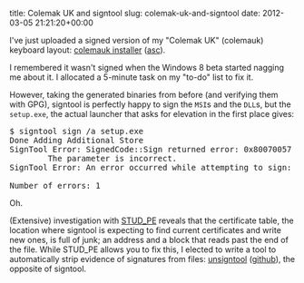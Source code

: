 title: Colemak UK and signtool
slug: colemak-uk-and-signtool
date: 2012-03-05 21:21:20+00:00

I've just uploaded a signed version of my "Colemak UK" (colemauk) keyboard layout: <a href="https://ssl.goeswhere.com/download/colemauk/colemauk.exe">colemauk installer</a> (<a href="https://ssl.goeswhere.com/download/colemauk/colemauk.exe.asc">asc</a>).

I remembered it wasn't signed when the Windows 8 beta started nagging me about it.  I allocated a 5-minute task on my "to-do" list to fix it.

However, taking the generated binaries from before (and verifying them with GPG), signtool is perfectly happy to sign the <code>MSI</code>s and the <code>DLL</code>s, but the <code>setup.exe</code>, the actual launcher that asks for elevation in the first place gives:

<pre>$ signtool sign /a setup.exe
Done Adding Additional Store
SignTool Error: SignedCode::Sign returned error: 0x80070057
        The parameter is incorrect.
SignTool Error: An error occurred while attempting to sign: setup.exe

Number of errors: 1
</pre>

Oh.

(Extensive) investigation with <a href="http://www.cgsoftlabs.ro/studpe.html">STUD_PE</a> reveals that the certificate table, the location where signtool is expecting to find current certificates and write new ones, is full of junk; an address and a block that reads past the end of the file.  While STUD_PE allows you to fix this, I elected to write a tool to automatically strip evidence of signatures from files: <a href="//git.goeswhere.com/tinies.git/blob/HEAD:/unsigntool.cpp">unsigntool</a> (<a href="https://github.com/FauxFaux/tinies/blob/master/unsigntool.cpp">github</a>), the opposite of signtool.